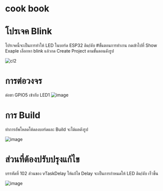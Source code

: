 # cook book
# โปรเจค Blink
โปรเจคนี้จะเป็นการทำให้ LED ในบอร์ด ESP32 ติด/ดับ
#ขั้นตอนการทำงาน
กดเข้าไปที่ Show Exaple เลือกหา blink แล้วกด Create Project ตามขั้นตอนดังรูป

![cl2](https://github.com/user-attachments/assets/994d2ee9-d728-4474-8b74-d7ba9c834c37)

# การต่อวงจร
ต่อขา GPIO5 เข้ากับ LED1
![image](https://github.com/user-attachments/assets/8c833d64-f596-4022-ae9b-d129a5651a31)

# การ Build
ทำการอัพโหลดโค้ดลงบอร์ดและ Build จะได้ผลดังรูป

![image](https://github.com/user-attachments/assets/f4ea538e-f4fd-4654-a1d3-8d584961e3b0)

# ส่วนที่ต้องปรับปรุงแก้ไข
บรรทัดที่ 102 ส่วนของ vTaskDelay ให้แก้ไข Delay จะเป็นการกำหนดให้ LED ติด/ดับ เร็วขึ้น 

![image](https://github.com/user-attachments/assets/ff44ee1b-8eac-47b7-8950-3537f2a87363)

